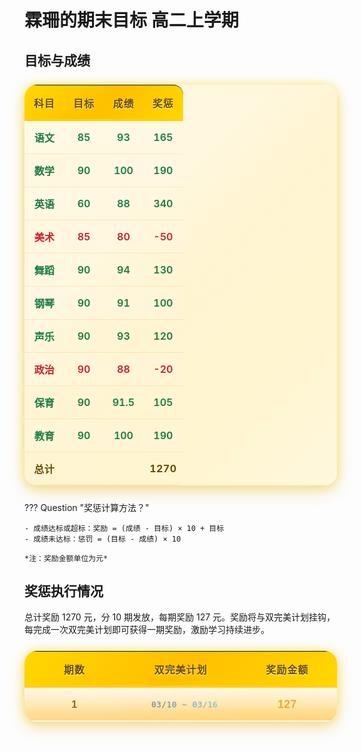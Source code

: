 # 霖珊的期末目标 高二上学期

<style>
.score-table {
  max-width: 500px;
  width: 100%;
  border-collapse: separate;
  border-spacing: 0;
  border-radius: 20px;
  overflow: hidden;
  box-shadow: 0 10px 25px rgba(218, 165, 32, 0.3), 0 0 15px rgba(255, 215, 0, 0.4), 0 0 30px rgba(255, 223, 0, 0.1);
  margin: 25px 0;
  background: linear-gradient(135deg, #fffcf0, #fff5d6, #fff8e1);
  position: relative;
}

.score-table:before {
  content: "";
  position: absolute;
  top: 0;
  left: 0;
  right: 0;
  height: 100%;
  background-size: 12px 12px;
  pointer-events: none;
  z-index: 1;
  border-radius: 18px;
}

.score-table:after {
  content: "";
  position: absolute;
  top: 0;
  left: 0;
  right: 0;
  bottom: 0;
  background: linear-gradient(135deg, 
    rgba(255, 215, 0, 0.05) 0%, 
    rgba(255, 215, 0, 0) 20%, 
    rgba(255, 215, 0, 0.05) 40%, 
    rgba(255, 215, 0, 0) 60%, 
    rgba(255, 215, 0, 0.05) 80%, 
    rgba(255, 215, 0, 0) 100%);
  background-size: 200% 200%;
  animation: shimmer 3s infinite linear;
  pointer-events: none;
  z-index: 0;
  border-radius: 18px;
}

@keyframes shimmer {
  0% { background-position: 0% 0%; }
  100% { background-position: 200% 200%; }
}

.score-table thead {
  background: linear-gradient(135deg, #ffd700, #ffbf00, #ffd700);
  position: relative;
}

.score-table thead tr:first-child th:first-child {
  border-top-left-radius: 16px;
}

.score-table thead tr:first-child th:last-child {
  border-top-right-radius: 16px;
}

.score-table tbody tr:last-child td:first-child {
  border-bottom-left-radius: 16px;
}

.score-table tbody tr:last-child td:last-child {
  border-bottom-right-radius: 16px;
}

.score-table thead:after {
  content: "";
  position: absolute;
  bottom: 0;
  left: 0;
  right: 0;
  height: 3px;
  background: linear-gradient(to right, rgba(255, 215, 0, 0.2), rgba(255, 215, 0, 1), rgba(255, 215, 0, 0.2));
}

.score-table thead th {
  padding: 16px 10px;
  font-weight: bold;
  color: #6d4c00;
  text-shadow: 0px 1px 2px rgba(255, 255, 255, 0.8);
  position: relative;
  overflow: hidden;
  letter-spacing: 1px;
}

.score-table thead th:after {
  content: "";
  position: absolute;
  bottom: 0;
  left: 0;
  right: 0;
  height: 1px;
  background: rgba(255, 215, 0, 0.5);
}

.score-table tbody tr {
  transition: all 0.3s ease;
}

.score-table tbody tr:nth-child(even) {
  background-color: rgba(255, 248, 225, 0.5);
}

.score-table tbody tr:hover {
  background-color: rgba(255, 223, 128, 0.4);
  transform: translateY(-2px);
  box-shadow: 0 4px 8px rgba(218, 165, 32, 0.15);
}

.cell {
  width: 25%;
  text-align: center;
  border-bottom: 1px solid rgba(218, 165, 32, 0.2);
  padding: 14px 10px;
  white-space: nowrap;
  position: relative;
  z-index: 2;
}

.green {
  color: #1e7e45;
  font-weight: 600;
  text-shadow: 0 0 1px rgba(46, 139, 87, 0.2);
}

.red {
  color: #c82333;
  font-weight: 600;
  text-shadow: 0 0 1px rgba(220, 53, 69, 0.2);
}

strong {
  color: #6d4c00;
  font-weight: 700;
  letter-spacing: 0.5px;
}

/* 全局链接样式修改为仅适用于表格内的链接 */
.score-table a, .reward-table a {
  color: #4472ab;
  text-decoration: none;
  transition: all 0.3s ease;
  position: relative;
}

.score-table a:hover, .reward-table a:hover {
  color: #2b5889;
  text-decoration: none;
}

.score-table a:after, .reward-table a:after {
  content: '';
  position: absolute;
  width: 100%;
  transform: scaleX(0);
  height: 1px;
  bottom: -2px;
  left: 0;
  background-color: #2b5889;
  transform-origin: bottom right;
  transition: transform 0.3s ease-out;
}

.score-table a:hover:after, .reward-table a:hover:after {
  transform: scaleX(1);
  transform-origin: bottom left;
}

/* 删除全局a选择器 */

/* 第二个表格特殊样式 - 极致平滑渐变效果 */
.reward-table {
  max-width: 500px;
  width: 100%;
  position: relative;
  background: linear-gradient(to bottom, 
    rgba(255, 250, 240, 0.7) 0%,
    rgba(255, 249, 235, 0.7) 5%,
    rgba(255, 247, 230, 0.7) 10%,
    rgba(255, 245, 225, 0.7) 15%,
    rgba(255, 243, 220, 0.7) 20%,
    rgba(255, 241, 215, 0.7) 25%,
    rgba(255, 238, 205, 0.7) 30%, 
    rgba(255, 235, 195, 0.7) 35%,
    rgba(255, 232, 185, 0.7) 40%,
    rgba(255, 229, 175, 0.7) 45%, 
    rgba(255, 225, 165, 0.7) 50%, 
    rgba(255, 222, 155, 0.7) 55%,
    rgba(255, 219, 145, 0.7) 60%,
    rgba(255, 215, 135, 0.7) 65%,
    rgba(255, 212, 125, 0.7) 70%, 
    rgba(255, 209, 115, 0.7) 75%,
    rgba(255, 206, 105, 0.7) 80%,
    rgba(255, 203, 95, 0.7) 85%,
    rgba(255, 201, 90, 0.7) 90%,
    rgba(255, 198, 85, 0.7) 95%,
    rgba(255, 195, 80, 0.7) 100%);
  /* overflow: visible; */
}

.reward-table:after {
  content: "";
  position: absolute;
  top: 0;
  left: 0;
  right: 0;
  bottom: 0;
  background: linear-gradient(to right, 
    rgba(255, 235, 195, 0.2) 0%, 
    rgba(255, 235, 195, 0.05) 100%);
  pointer-events: none;
  z-index: 1;
  border-radius: 0 0 16px 16px;
  backdrop-filter: blur(0px);
}

.reward-table tr td,
.reward-table tr th {
  border: none !important;
  border-bottom: none !important;
  outline: none !important;
  box-shadow: none !important;
}

.reward-table tr {
  position: relative;
  background: transparent !important;
  border: none !important;
  box-shadow: none !important;
  backdrop-filter: blur(0px);
  -webkit-backdrop-filter: blur(0px);
  z-index: 2;
  margin: 0 !important;
  padding: 0 !important;
  transition: transform 0.3s ease, background 0.3s ease;
  line-height: 1.5;
  height: 48px;
}

.reward-table tr .cell:first-child {
  position: relative;
  overflow: visible;
}

.reward-table tr .cell:first-child:before {
  display: inline-block;
  margin-right: 5px;
  color: transparent;
  background: linear-gradient(to bottom, #ffd700, #daa520);
  -webkit-background-clip: text;
  background-clip: text;
  text-shadow: 0 0 3px rgba(255, 165, 0, 0.3);
  animation: twinkle 1.5s infinite alternate;
  opacity: 0.9;
  position: relative;
  z-index: 3;
}

.reward-table tr:nth-child(1) .cell:first-child:before { font-size: 100%; filter: brightness(1.05); }
.reward-table tr:nth-child(2) .cell:first-child:before { font-size: 102%; filter: brightness(1.04); }
.reward-table tr:nth-child(3) .cell:first-child:before { font-size: 104%; filter: brightness(1.03); }
.reward-table tr:nth-child(4) .cell:first-child:before { font-size: 106%; filter: brightness(1.02); }
.reward-table tr:nth-child(5) .cell:first-child:before { font-size: 108%; filter: brightness(1.01); }
.reward-table tr:nth-child(6) .cell:first-child:before { font-size: 110%; filter: brightness(1); }
.reward-table tr:nth-child(7) .cell:first-child:before { font-size: 112%; filter: brightness(0.99); }
.reward-table tr:nth-child(8) .cell:first-child:before { font-size: 114%; filter: brightness(0.98); }
.reward-table tr:nth-child(9) .cell:first-child:before { font-size: 116%; filter: brightness(0.97); }
.reward-table tr:nth-child(10) .cell:first-child:before { font-size: 118%; filter: brightness(0.96); }

@keyframes twinkle {
  0% { transform: scale(1); opacity: 0.7; }
  100% { transform: scale(1.1); opacity: 1; }
}

.reward-table tr:hover {
  background: radial-gradient(circle at center, rgba(255, 215, 0, 0.25) 0%, rgba(255, 215, 0, 0.1) 50%, rgba(255, 215, 0, 0) 100%) !important;
  transform: translateY(-1px);
  box-shadow: 0 2px 8px rgba(218, 165, 32, 0.1) !important;
  position: relative;
  z-index: 4;
}

/* 已有的时间文本样式 */
.reward-table tr td:nth-child(2) a {
  font-size: 0.85em;
  letter-spacing: -0.2px;
  color: #5a7ca8;
}

/* 美化第二个表格文字 */
/* 期数样式 */
.reward-table tr td:first-child {
  font-family: 'Arial', sans-serif;
  font-weight: 600;
  color: #8e6b16;
  text-shadow: 0 1px 1px rgba(255, 255, 255, 0.7);
  font-size: 1.05em;
}

/* 时间范围样式优化 */
.reward-table tr td:nth-child(2) a {
  font-size: 1.0em;
  font-family: 'Consolas', monospace;
  background: linear-gradient(45deg, #4d6b96, #6d8cb8);
  -webkit-background-clip: text;
  background-clip: text;
  color: transparent;
  text-shadow: 0px 0px 1px rgba(255, 255, 255, 0.2);
  letter-spacing: 0.5px;
  font-weight: 500;
  padding: 2px 4px;
  position: relative;
}

/* 添加小图标效果 */
.reward-table tr td:nth-child(2) a:before {
  content: "📅";
  font-size: 0.9em;
  margin-right: 5px;
  opacity: 0.8;
  text-shadow: none;
}

/* 时间范围样式优化 - 更丰富多彩的渐变色彩 */
.reward-table tr td:nth-child(2) a {
  font-size: 0.80em;
  font-family: 'Consolas', monospace;
  background: linear-gradient(to right, 
    #5170a3 0%, 
    #6a93c5 25%, 
    #7cc5f0 50%,
    #6a93c5 75%,
    #5170a3 100%);
  background-size: 200% auto;
  -webkit-background-clip: text;
  background-clip: text;
  color: transparent;
  text-shadow: 0 1px 2px rgba(0, 0, 0, 0.05);
  letter-spacing: 0.5px;
  font-weight: 500;
  /* padding: 3px 6px; */
  border-radius: 4px;
  position: relative;
  display: inline-block;
  animation: shimmer-date 4s linear infinite;
  transition: all 0.3s ease;
  position: relative;
  z-index: 5;
}

/* 添加日期背景和边框 */
.reward-table tr td:nth-child(2) a:after {
  content: '';
  position: absolute;
  top: 0;
  left: 0;
  right: 0;
  bottom: 0;
  background: linear-gradient(135deg, rgba(255, 255, 255, 0.12), rgba(255, 255, 255, 0.03));
  border: 1px solid rgba(255, 255, 255, 0.2);
  border-radius: 4px;
  z-index: -1;
  box-shadow: 0 1px 3px rgba(0, 0, 0, 0.05);
  transition: all 0.3s ease;
}

/* 鼠标悬停效果改进 */
.reward-table tr td:nth-child(2) a:hover {
  background-position: right center;
  transform: scale(1.05);
}

.reward-table tr td:nth-child(2) a:hover:after {
  box-shadow: 0 2px 8px rgba(0, 107, 255, 0.15);
  border-color: rgba(255, 255, 255, 0.4);
}

/* 日期背景动画 */
@keyframes shimmer-date {
  0% { background-position: 0% center; }
  100% { background-position: 200% center; }
}

/* 奖励金额样式 */
.reward-table tr td:last-child {
  font-family: 'Arial', sans-serif;
  font-weight: 700;
  background: linear-gradient(to right, #d4af37, #f9d423);
  -webkit-background-clip: text;
  background-clip: text;
  color: transparent;
  text-shadow: 0px 1px 1px rgba(205, 127, 50, 0.2);
  letter-spacing: 0.5px;
  font-size: 1.1em;
  position: relative;
}
</style>

## 目标与成绩

<table class="score-table">
  <thead>
    <tr>
      <th class="cell">科目</th>
      <th class="cell">目标</th>
      <th class="cell">成绩</th>
      <th class="cell">奖惩</th>
    </tr>
  </thead>
  <tbody>
    <tr>
      <td class="cell"><span class="green">语文</span></td>
      <td class="cell"><span class="green">85</span></td>
      <td class="cell"><span class="green">93</span></td>
      <td class="cell"><span class="green">165</span></td>
    </tr>
    <tr>
      <td class="cell"><span class="green">数学</span></td>
      <td class="cell"><span class="green">90</span></td>
      <td class="cell"><span class="green">100</span></td>
      <td class="cell"><span class="green">190</span></td>
    </tr>
    <tr>
      <td class="cell"><span class="green">英语</span></td>
      <td class="cell"><span class="green">60</span></td>
      <td class="cell"><span class="green">88</span></td>
      <td class="cell"><span class="green">340</span></td>
    </tr>
    <tr>
      <td class="cell"><span class="red">美术</span></td>
      <td class="cell"><span class="red">85</span></td>
      <td class="cell"><span class="red">80</span></td>
      <td class="cell"><span class="red">-50</span></td>
    </tr>
    <tr>
      <td class="cell"><span class="green">舞蹈</span></td>
      <td class="cell"><span class="green">90</span></td>
      <td class="cell"><span class="green">94</span></td>
      <td class="cell"><span class="green">130</span></td>
    </tr>
    <tr>
      <td class="cell"><span class="green">钢琴</span></td>
      <td class="cell"><span class="green">90</span></td>
      <td class="cell"><span class="green">91</span></td>
      <td class="cell"><span class="green">100</span></td>
    </tr>
    <tr>
      <td class="cell"><span class="green">声乐</span></td>
      <td class="cell"><span class="green">90</span></td>
      <td class="cell"><span class="green">93</span></td>
      <td class="cell"><span class="green">120</span></td>
    </tr>
    <tr>
      <td class="cell"><span class="red">政治</span></td>
      <td class="cell"><span class="red">90</span></td>
      <td class="cell"><span class="red">88</span></td>
      <td class="cell"><span class="red">-20</span></td>
    </tr>
    <tr>
      <td class="cell"><span class="green">保育</span></td>
      <td class="cell"><span class="green">90</span></td>
      <td class="cell"><span class="green">91.5</span></td>
      <td class="cell"><span class="green">105</span></td>
    </tr>
    <tr>
      <td class="cell"><span class="green">教育</span></td>
      <td class="cell"><span class="green">90</span></td>
      <td class="cell"><span class="green">100</span></td>
      <td class="cell"><span class="green">190</span></td>
    </tr>
    <tr>
      <td class="cell"><strong>总计</strong></td>
      <td class="cell"></td>
      <td class="cell"></td>
      <td class="cell"><strong>1270</strong></td>
    </tr>
  </tbody>
</table>

??? Question "奖惩计算方法？"

    - 成绩达标或超标：奖励 = (成绩 - 目标) × 10 + 目标
    - 成绩未达标：惩罚 = (目标 - 成绩) × 10

    *注：奖励金额单位为元*

## 奖惩执行情况

总计奖励 1270 元，分 10 期发放，每期奖励 127 元。奖励将与双完美计划挂钩，每完成一次双完美计划即可获得一期奖励，激励学习持续进步。

<table class="score-table">
  <thead>
    <tr>
      <th class="cell">期数</th>
      <th class="cell">双完美计划</th>
      <th class="cell">奖励金额</th>
    </tr>
  </thead>
  <tbody class="reward-table">
    <tr>
      <td class="cell">1</td>
      <td class="cell"><a href="../../../study_record/ls/20250310_20250316/">03/10 ~ 03/16</a></td>
      <td class="cell">127</td>
    </tr>
  </tbody>
</table>
